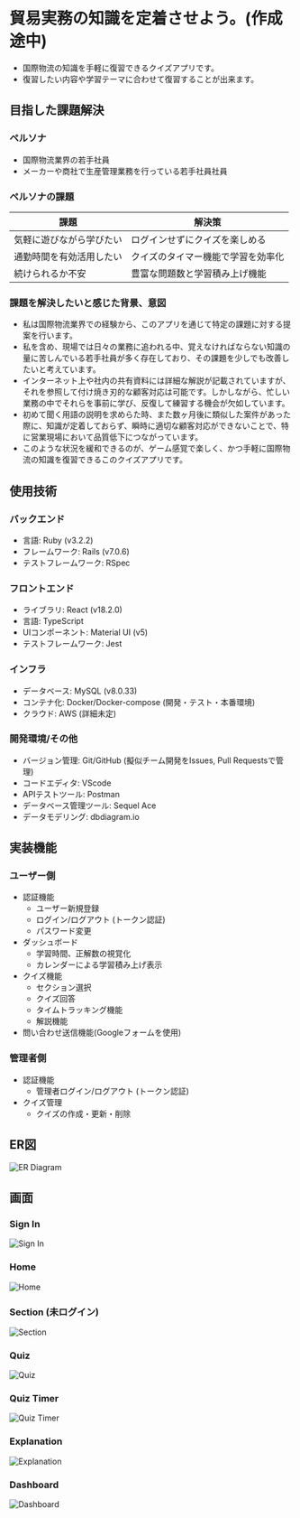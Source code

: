 # 貿易実務の知識を定着させよう。(作成途中)
 
- 国際物流の知識を手軽に復習できるクイズアプリです。
- 復習したい内容や学習テーマに合わせて復習することが出来ます。

## 目指した課題解決
  ### ペルソナ
  - 国際物流業界の若手社員
  - メーカーや商社で生産管理業務を行っている若手社員社員
  
  ### ペルソナの課題
  | 課題                       | 解決策                        |
  | ------------------------- | ---------------------------- |
  | 気軽に遊びながら学びたい      |  ログインせずにクイズを楽しめる   |
  | 通勤時間を有効活用したい      | クイズのタイマー機能で学習を効率化 |
  | 続けられるか不安      	     |  豊富な問題数と学習積み上げ機能   |


  ### 課題を解決したいと感じた背景、意図
- 私は国際物流業界での経験から、このアプリを通じて特定の課題に対する提案を行います。
- 私を含め、現場では日々の業務に追われる中、覚えなければならない知識の量に苦しんでいる若手社員が多く存在しており、その課題を少しでも改善したいと考えています。
- インターネット上や社内の共有資料には詳細な解説が記載されていますが、それを参照して付け焼き刃的な顧客対応は可能です。しかしながら、忙しい業務の中でそれらを事前に学び、反復して練習する機会が欠如しています。
- 初めて聞く用語の説明を求めらた時、また数ヶ月後に類似した案件があった際に、知識が定着しておらず、瞬時に適切な顧客対応ができないことで、特に営業現場において品質低下につながっています。
- このような状況を緩和できるのが、ゲーム感覚で楽しく、かつ手軽に国際物流の知識を復習できるこのクイズアプリです。


## 使用技術
### バックエンド
* 言語: Ruby (v3.2.2)
* フレームワーク: Rails (v7.0.6)
* テストフレームワーク: RSpec

### フロントエンド
* ライブラリ: React (v18.2.0)
* 言語: TypeScript
* UIコンポーネント: Material UI (v5)
* テストフレームワーク: Jest

### インフラ
* データベース: MySQL (v8.0.33)
* コンテナ化: Docker/Docker-compose (開発・テスト・本番環境)
* クラウド: AWS (詳細未定)

### 開発環境/その他
* バージョン管理: Git/GitHub (擬似チーム開発をIssues, Pull Requestsで管理)
* コードエディタ: VScode
* APIテストツール: Postman
* データベース管理ツール: Sequel Ace
* データモデリング: dbdiagram.io


## 実装機能
### ユーザー側
* 認証機能
    * ユーザー新規登録
    * ログイン/ログアウト (トークン認証)
    * パスワード変更
* ダッシュボード
    * 学習時間、正解数の視覚化
    * カレンダーによる学習積み上げ表示
* クイズ機能
    * セクション選択
    * クイズ回答
    * タイムトラッキング機能
    * 解説機能
* 問い合わせ送信機能(Googleフォームを使用)

### 管理者側
* 認証機能
    * 管理者ログイン/ログアウト (トークン認証)
* クイズ管理
    * クイズの作成・更新・削除


## ER図
![ER Diagram](frontend/app/public/dbdiagram_ERchart.png)


## 画面
### Sign In
![Sign In](frontend/app/public/sign_in.png)

### Home
![Home](frontend/app/public/home.png)

### Section (未ログイン)
![Section](frontend/app/public/section.png)

### Quiz
![Quiz](frontend/app/public/quiz.png)

### Quiz Timer
![Quiz Timer](frontend/app/public/quiz_timer.png)

### Explanation
![Explanation](frontend/app/public/explanation.png)

### Dashboard
![Dashboard](frontend/app/public/dashboard.png)